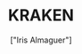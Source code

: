 ---
title: 'KRAKEN'
description: 'El kraken es una enorme y colosal criatura marina de la mitología nórdica descrita comúnmente como un tipo de pulpo, calamar gigante o medusa que, emergiendo de las profundidades, ataca barcos y devora a los marineros.'
pubDate: '2024-01-03T01:21:51.613Z'
heroImage: '/kraken.jpg'
categories: ['mar', 'monstruos','terror', 'mitologia', 'leyenda']
tags: ['calamar', 'gigante', 'mitologico', 'Peliculas', 'monstruo marino']
author: '["Iris Almaguer"]'
---